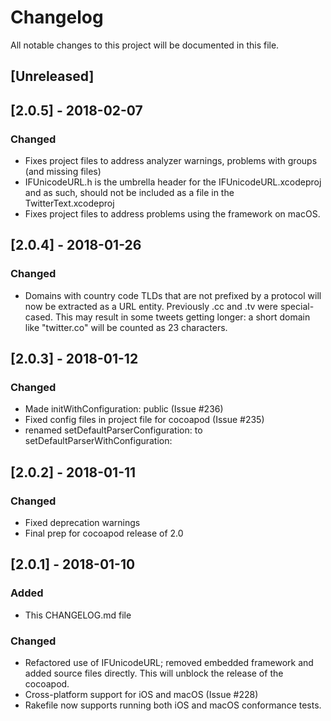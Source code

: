 # Changelog
All notable changes to this project will be documented in this file.

## [Unreleased]

## [2.0.5] - 2018-02-07
### Changed
- Fixes project files to address analyzer warnings, problems with
  groups (and missing files)
- IFUnicodeURL.h is the umbrella header for the IFUnicodeURL.xcodeproj
  and as such, should not be included as a file in the
  TwitterText.xcodeproj
- Fixes project files to address problems using the framework on
  macOS.

## [2.0.4] - 2018-01-26
### Changed
- Domains with country code TLDs that are not prefixed by a protocol
  will now be extracted as a URL entity. Previously .cc and .tv were
  special-cased. This may result in some tweets getting longer: a
  short domain like "twitter.co" will be counted as 23 characters.

## [2.0.3] - 2018-01-12
### Changed
- Made initWithConfiguration: public (Issue #236)
- Fixed config files in project file for cocoapod (Issue #235)
- renamed setDefaultParserConfiguration: to setDefaultParserWithConfiguration:

## [2.0.2] - 2018-01-11
### Changed
- Fixed deprecation warnings
- Final prep for cocoapod release of 2.0

## [2.0.1] - 2018-01-10
### Added
- This CHANGELOG.md file

### Changed
- Refactored use of IFUnicodeURL; removed embedded framework and added
  source files directly. This will unblock the release of the cocoapod.
- Cross-platform support for iOS and macOS (Issue #228)
- Rakefile now supports running both iOS and macOS conformance tests.
